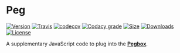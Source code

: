 # Peg

[![Version][version]](https://www.npmjs.com/package/@violaui/peg)
[![Travis][travis]](https://travis-ci.org/violaui/peg)
[![codecov][codecov]](https://codecov.io/gh/violaui/peg)
[![Codacy grade][codacy]](https://app.codacy.com/project/violaui/peg/dashboard)
[![Size][size]](https://unpkg.com/@violaui/peg)
[![Downloads][downloads]](https://www.npmjs.com/package/@violaui/peg)
[![License][license]](https://github.com/violaui/peg/blob/master/LICENSE)

A supplementary JavaScript code to plug into the [__Pegbox__](https://github.com/violaui/pegbox).

[version]: https://img.shields.io/npm/v/@violaui/peg.svg?&logo=npm&style=flat-square
[travis]: https://img.shields.io/travis/violaui/peg.svg?&logo=travis&style=flat-square
[codecov]: https://img.shields.io/codecov/c/gh/violaui/peg.svg?label=codecov&logo=codecov&style=flat-square
[codacy]: https://img.shields.io/codacy/grade/b80d12bb980041dfbbdcbf0aff04d3fb.svg?logo=codacy&style=flat-square
[size]: https://img.shields.io/bundlephobia/minzip/@violaui/peg.svg?&logo=javascript&label=size&style=flat-square
[downloads]: https://img.shields.io/npm/dt/@violaui/peg.svg?style=flat-square
[license]: https://img.shields.io/github/license/violaui/peg.svg?color=%23aa55aa&style=flat-square
